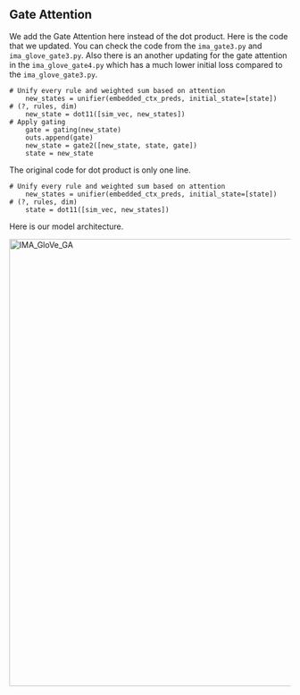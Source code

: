 ## Gate Attention
We add the Gate Attention here instead of the dot product.
Here is the code that we updated. You can check the code from the `ima_gate3.py` and `ima_glove_gate3.py`. Also there is an another updating for the gate attention in the `ima_glove_gate4.py` which has a much lower initial loss compared to the `ima_glove_gate3.py`.
```
# Unify every rule and weighted sum based on attention
    new_states = unifier(embedded_ctx_preds, initial_state=[state])
# (?, rules, dim)
    new_state = dot11([sim_vec, new_states])
# Apply gating
    gate = gating(new_state)
    outs.append(gate)
    new_state = gate2([new_state, state, gate])
    state = new_state
```

The original code for dot product is only one line.
```
# Unify every rule and weighted sum based on attention
    new_states = unifier(embedded_ctx_preds, initial_state=[state])
# (?, rules, dim)
    state = dot11([sim_vec, new_states])
```


Here is our model architecture.

<img width="800" alt="IMA_GloVe_GA" src="https://user-images.githubusercontent.com/23516191/147908506-05866a83-b3a5-49fb-add5-164007776727.PNG">
